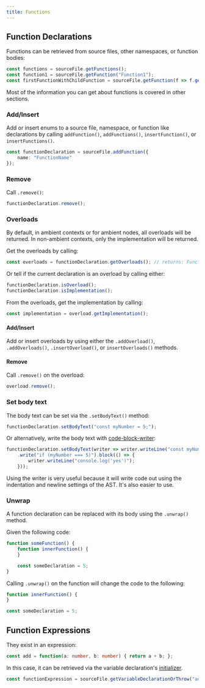 ```yaml
---
title: Functions
---
```


## Function Declarations

Functions can be retrieved from source files, other namespaces, or function bodies:

```ts
const functions = sourceFile.getFunctions();
const function1 = sourceFile.getFunction("Function1");
const firstFunctionWithChildFunction = sourceFile.getFunction(f => f.getFunctions().length > 0);
```

Most of the information you can get about functions is covered in other sections.

### Add/Insert

Add or insert enums to a source file, namespace, or function like declarations by calling `addFunction()`, `addFunctions()`, `insertFunction()`, or `insertFunctions()`.

```ts
const functionDeclaration = sourceFile.addFunction({
    name: "FunctionName"
});
```

### Remove

Call `.remove()`:

```ts
functionDeclaration.remove();
```

### Overloads

By default, in ambient contexts or for ambient nodes, all overloads will be returned. In non-ambient contexts, only the implementation will be returned.

Get the overloads by calling:

```ts
const overloads = functionDeclaration.getOverloads(); // returns: FunctionDeclaration[]
```

Or tell if the current declaration is an overload by calling either:

```ts
functionDeclaration.isOverload();
functionDeclaration.isImplementation();
```

From the overloads, get the implementation by calling:

```ts
const implementation = overload.getImplementation();
```

#### Add/Insert

Add or insert overloads by using either the `.addOverload()`, `.addOverloads()`, `.insertOverload()`, or `insertOverloads()` methods.

#### Remove

Call `.remove()` on the overload:

```ts
overload.remove();
```

### Set body text

The body text can be set via the `.setBodyText()` method:

```ts
functionDeclaration.setBodyText("const myNumber = 5;");
```

Or alternatively, write the body text with [code-block-writer](https://github.com/dsherret/code-block-writer):

```ts
functionDeclaration.setBodyText(writer => writer.writeLine("const myNumber = 5;")
    .write("if (myNumber === 5)").block(() => {
        writer.writeLine("console.log('yes')");
    }));
```

Using the writer is very useful because it will write code out using the indentation and newline settings of the AST. It's also easier to use.

### Unwrap

A function declaration can be replaced with its body using the `.unwrap()` method.

Given the following code:

```ts
function someFunction() {
    function innerFunction() {
    }

    const someDeclaration = 5;
}
```

Calling `.unwrap()` on the function will change the code to the following:

```ts
function innerFunction() {
}

const someDeclaration = 5;
```

## Function Expressions

They exist in an expression:

```ts
const add = function(a: number, b: number) { return a + b; };
```

In this case, it can be retrieved via the variable declaration's [initializer](initializers).

```ts
const functionExpression = sourceFile.getVariableDeclarationOrThrow("add").getInitializerIfKindOrThrow(SyntaxKind.FunctionExpression);
```
